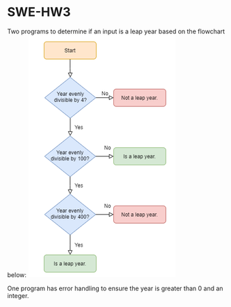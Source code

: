 # SWE-HW3
Two programs to determine if an input is a leap year based on the flowchart below:
![Image description](flowchart.png)

One program has error handling to ensure the year is greater than 0 and an integer.